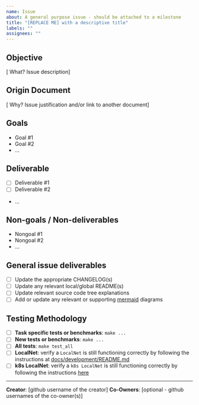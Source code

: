 ```yaml
---
name: Issue
about: A general purpose issue - should be attached to a milestone
title: "[REPLACE ME] with a descriptive title"
labels: ""
assignees: ""
---
```


<!-- DELETE ME after following these instructions
 1. Make sure to update the _Assigness_, _Labels_, _Projects_, _Milestone_ before submitting the issue\_
 2. Make sure to add labels for the purpose (e.g. `persistence`) and priority (e.g. `low`) of this PR\_
-->

## Objective

[ What? Issue description]

## Origin Document

[ Why? Issue justification and/or link to another document]

## Goals

<!-- REMOVE this comment block after following the instructions
  Make a list of high level tasks, ideas or goals driving the task. These should not be actionable deliverables.
-->

- Goal #1
- Goal #2
- ...

## Deliverable

<!-- REMOVE this comment block after following the instructions
  Make a list of deliverables that are expected outputs of this task. These should be concrete and tangible.
-->

- [ ] Deliverable #1
- [ ] Deliverable #2
- ...

## Non-goals / Non-deliverables

<!-- REMOVE this comment block after following the instructions
  Make a list goals and deliverables the assignee of the issue should not attempt to do so the scope does not become too large.
-->

- Nongoal #1
- Nongoal #2
- ...

## General issue deliverables

<!-- REMOVE this comment block after following the instructions
  Remove any items that are not applicable and add additional ones, if applicable, that are not listed below.
-->

- [ ] Update the appropriate CHANGELOG(s)
- [ ] Update any relevant local/global README(s)
- [ ] Update relevant source code tree explanations
- [ ] Add or update any relevant or supporting [mermaid](https://mermaid-js.github.io/mermaid/) diagrams

## Testing Methodology

<!-- REMOVE this comment block after following the instructions
  Remove this section if not applicable. Otherwise, update (add/remove) the list below as deemed necessary.
-->

- [ ] **Task specific tests or benchmarks**: `make ...`
- [ ] **New tests or benchmarks**: `make ...`
- [ ] **All tests**: `make test_all`
- [ ] **LocalNet**: verify a `LocalNet` is still functioning correctly by following the instructions at [docs/development/README.md](https://github.com/pokt-network/pocket/tree/main/docs/development)
- [ ] **k8s LocalNet**: verify a `k8s LocalNet` is still functioning correctly by following the instructions [here](https://github.com/pokt-network/pocket/blob/main/build/localnet/README.md)

---

**Creator**: [github username of the creator]
**Co-Owners**: [optional - github usernames of the co-owner(s)]
